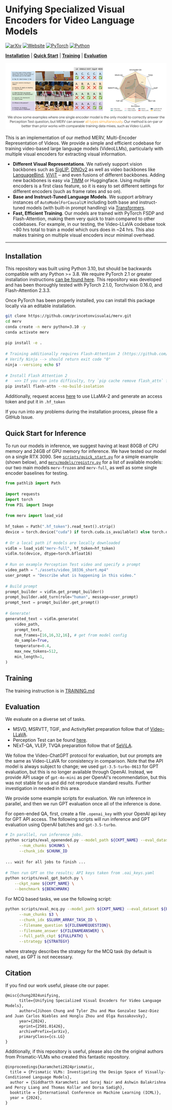 # Unifying Specialized Visual Encoders for Video Language Models

[![arXiv](https://img.shields.io/badge/arXiv-2501.01426-df2a2a.svg?style=for-the-badge)](https://arxiv.org/abs/2501.01426)
[![Website](https://img.shields.io/badge/project-page-blue?style=for-the-badge)](https://tylerzhu.com/merv/)
[![PyTorch](https://img.shields.io/badge/PyTorch-2.1.0-EE4C2C.svg?style=for-the-badge&logo=pytorch)](https://pytorch.org/get-started/locally/)
[![Python](https://img.shields.io/badge/python-3.10-blue?style=for-the-badge)](https://www.python.org)

[**Installation**](#installation) | [**Quick Start**](#quick-start-for-inference) | [**Training**](#training) | [**Evaluation**](#evaluation)

![Teaser](assets/teaser.png)

This is an implementation of our method MERV, Multi-Encoder Representation of Videos.
We provide a simple and efficient codebase for training video-based large language models (VideoLLMs), particularly with multiple visual encoders for extracting visual information.

- **Different Visual Representations**. We natively support vision backbones such as
  [SigLIP](https://arxiv.org/abs/2303.15343), [DINOv2](https://arxiv.org/abs/2304.07193) as well as video backbones like
  [LanguageBind](https://arxiv.org/abs/2310.01852), [ViViT](https://arxiv.org/abs/2103.15691) – and even fusions of different backbones.
  Adding new backbones is easy via [TIMM](https://huggingface.co/timm) or Huggingface.
  Using multiple encoders is a first class feature, so it is easy to set different settings for different encoders (such as frame rates and so on).
- **Base and Instruct-Tuned Language Models**. We support arbitrary instances of `AutoModelForCausalLM` including both
  base and instruct-tuned models (with built-in prompt handling) via [Transformers](https://github.com/huggingface/transformers).
- **Fast, Efficient Training**. Our models are trained with PyTorch FSDP and Flash-Attention, making them very quick to train compared to other codebases. For example, in our testing, the Video-LLaVA codebase took ~80 hrs total to train a model which ours does in ~24 hrs. This also makes training on multiple visual encoders incur minimal overhead.

---

## Installation

This repository was built using Python 3.10, but should be backwards compatible with any Python >= 3.8. We require
PyTorch 2.1 or greater installation instructions [can be found here](https://pytorch.org/get-started/locally/). This
repository was developed and has been thoroughly tested with PyTorch 2.1.0, Torchvision 0.16.0, and Flash-Attention 2.3.3.

Once PyTorch has been properly installed, you can install this package locally via an editable installation.

```bash
git clone https://github.com/princetonvisualai/merv.git
cd merv
conda create -n merv python=3.10 -y
conda activate merv

pip install -e .

# Training additionally requires Flash-Attention 2 (https://github.com/Dao-AILab/flash-attention)
# Verify Ninja --> should return exit code "0"
ninja --version; echo $?

# Install Flash Attention 2
#   =>> If you run into difficulty, try `pip cache remove flash_attn` first
pip install flash-attn --no-build-isolation
```

Additionally, request access [here](https://huggingface.co/meta-llama/Llama-2-7b-hf) to use LLaMA-2 and generate an access token and put it in `.hf_token`

If you run into any problems during the installation process, please file a GitHub Issue.

## Quick Start for Inference

To run our models in inference, we suggest having at least 80GB of CPU memory and 24GB of GPU memory for inference. 
We have tested our model on a single RTX 3090.
See [```scripts/quick_start.py```](scripts/quick_start.py) for a simple example (shown below), and [```merv/models/registry.py```](merv/models/registry.py) for a list of available models: our two main models ```merv-frozen``` and ```merv-full```, as well as some single encoder baselines for testing.

```python
from pathlib import Path

import requests
import torch
from PIL import Image

from merv import load_vid

hf_token = Path(".hf_token").read_text().strip()
device = torch.device("cuda") if torch.cuda.is_available() else torch.device("cpu")

# Or a local path if models are locally downloaded
vidlm = load_vid("merv-full", hf_token=hf_token)
vidlm.to(device, dtype=torch.bfloat16)

# Run on example Perception Test video and specify a prompt
video_path = "./assets/video_10336_short.mp4"
user_prompt = "Describe what is happening in this video."

# Build prompt
prompt_builder = vidlm.get_prompt_builder()
prompt_builder.add_turn(role="human", message=user_prompt)
prompt_text = prompt_builder.get_prompt()

# Generate!
generated_text = vidlm.generate(
    video_path,
    prompt_text,
    num_frames=[16,16,32,16], # get from model config
    do_sample=True,
    temperature=0.4,
    max_new_tokens=512,
    min_length=1,
)
```

## Training

The training instruction is in [TRAINING.md](TRAINING.md)

## Evaluation

We evaluate on a diverse set of tasks.
* MSVD, MSRVTT, TGIF, and ActivityNet preparation follow that of [Video-LLaVA](https://github.com/PKU-YuanGroup/Video-LLaVA/blob/main/TRAIN_AND_VALIDATE.md).
* Perception Test can be found [here](https://github.com/google-deepmind/perception_test).
* NExT-QA, VLEP, TVQA preparation follow that of [SeViLA](https://github.com/Yui010206/SeViLA?tab=readme-ov-file).

We follow the Video-ChatGPT protocol for evaluation, but our prompts are the same as Video-LLaVA for consistency in comparison.
Note that the API model is always subject to change; we used ``gpt-3.5-turbo-0613`` for GPT evaluation, but this is no longer available through OpenAI.
Instead, we provide API usage of ``gpt-4o-mini`` as per OpenAI's recommendation, but this was not stable for us and did not reproduce standard results.
Further investigation in needed in this area.

We provide some example scripts for evaluation.
We run inference in parallel, and then we run GPT evaluation once all of the inference is done.

For open-ended QA, first, create a file ``.openai_key`` with your OpenAI api key for GPT API access.
The following scripts will run inference and GPT evaluation using OpenAI batches and ```gpt-3.5-turbo```.

```sh
# In parallel, run inference jobs.
python scripts/eval_openended.py --model_path ${CKPT_NAME} --eval_dataset ${BENCHMARK} \
      --num_chunks $CHUNKS \
      --chunk_idx $CHUNK_ID

... wait for all jobs to finish ...

# Then run GPT on the results; API keys taken from .oai_keys.yaml
python scripts/eval_gpt_batch.py \
    --ckpt_name ${CKPT_NAME} \
    --benchmark ${BENCHMARK}
```

For MCQ based tasks, we use the following script:

```sh
python scripts/eval_mcq.py --model_path ${CKPT_NAME} --eval_dataset ${BENCHMARK} \
      --num_chunks $3 \
      --chunk_idx $SLURM_ARRAY_TASK_ID \
      --filename_question ${FILENAMEQUESTION}\
      --filename_answer ${FILENAMEANSWER} \
      --full_path_ckpt ${FULLPATH} \
      --strategy ${STRATEGY}
```
where strategy describes the strategy for the MCQ task (by default is naive), as GPT is not necessary.

## Citation
If you find our work useful, please cite our paper.
```
@misc{chung2024unifying,
      title={Unifying Specialized Visual Encoders for Video Language Models},
      author={Jihoon Chung and Tyler Zhu and Max Gonzalez Saez-Diez and Juan Carlos Niebles and Honglu Zhou and Olga Russakovsky},
      year={2024},
      eprint={2501.01426},
      archivePrefix={arXiv},
      primaryClass={cs.LG}
}
```

Additionally, if this repository is useful, please also cite the original authors from Prismatic-VLMs who created this fantastic repository.
```
@inproceedings{karamcheti2024prismatic,
  title = {Prismatic VLMs: Investigating the Design Space of Visually-Conditioned Language Models},
  author = {Siddharth Karamcheti and Suraj Nair and Ashwin Balakrishna and Percy Liang and Thomas Kollar and Dorsa Sadigh},
  booktitle = {International Conference on Machine Learning (ICML)},
  year = {2024},
}
```
